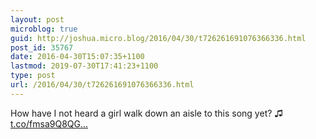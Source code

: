 ```yaml
---
layout: post
microblog: true
guid: http://joshua.micro.blog/2016/04/30/t726261691076366336.html
post_id: 35767
date: 2016-04-30T15:07:35+1100
lastmod: 2019-07-30T17:41:23+1100
type: post
url: /2016/04/30/t726261691076366336.html
---
```

How have I not heard a girl walk down an aisle to this song yet? ♫ [t.co/fmsa9Q8QG...](https://t.co/fmsa9Q8QGl)
